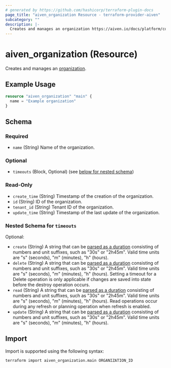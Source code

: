 ```yaml
---
# generated by https://github.com/hashicorp/terraform-plugin-docs
page_title: "aiven_organization Resource - terraform-provider-aiven"
subcategory: ""
description: |-
  Creates and manages an organization https://aiven.io/docs/platform/concepts/projects_accounts_access.
---
```


# aiven_organization (Resource)

Creates and manages an [organization](https://aiven.io/docs/platform/concepts/projects_accounts_access).

## Example Usage

```terraform
resource "aiven_organization" "main" {
  name = "Example organization"
}
```

<!-- schema generated by tfplugindocs -->
## Schema

### Required

- `name` (String) Name of the organization.

### Optional

- `timeouts` (Block, Optional) (see [below for nested schema](#nestedblock--timeouts))

### Read-Only

- `create_time` (String) Timestamp of the creation of the organization.
- `id` (String) ID of the organization.
- `tenant_id` (String) Tenant ID of the organization.
- `update_time` (String) Timestamp of the last update of the organization.

<a id="nestedblock--timeouts"></a>
### Nested Schema for `timeouts`

Optional:

- `create` (String) A string that can be [parsed as a duration](https://pkg.go.dev/time#ParseDuration) consisting of numbers and unit suffixes, such as "30s" or "2h45m". Valid time units are "s" (seconds), "m" (minutes), "h" (hours).
- `delete` (String) A string that can be [parsed as a duration](https://pkg.go.dev/time#ParseDuration) consisting of numbers and unit suffixes, such as "30s" or "2h45m". Valid time units are "s" (seconds), "m" (minutes), "h" (hours). Setting a timeout for a Delete operation is only applicable if changes are saved into state before the destroy operation occurs.
- `read` (String) A string that can be [parsed as a duration](https://pkg.go.dev/time#ParseDuration) consisting of numbers and unit suffixes, such as "30s" or "2h45m". Valid time units are "s" (seconds), "m" (minutes), "h" (hours). Read operations occur during any refresh or planning operation when refresh is enabled.
- `update` (String) A string that can be [parsed as a duration](https://pkg.go.dev/time#ParseDuration) consisting of numbers and unit suffixes, such as "30s" or "2h45m". Valid time units are "s" (seconds), "m" (minutes), "h" (hours).

## Import

Import is supported using the following syntax:

```shell
terraform import aiven_organization.main ORGANIZATION_ID
```
